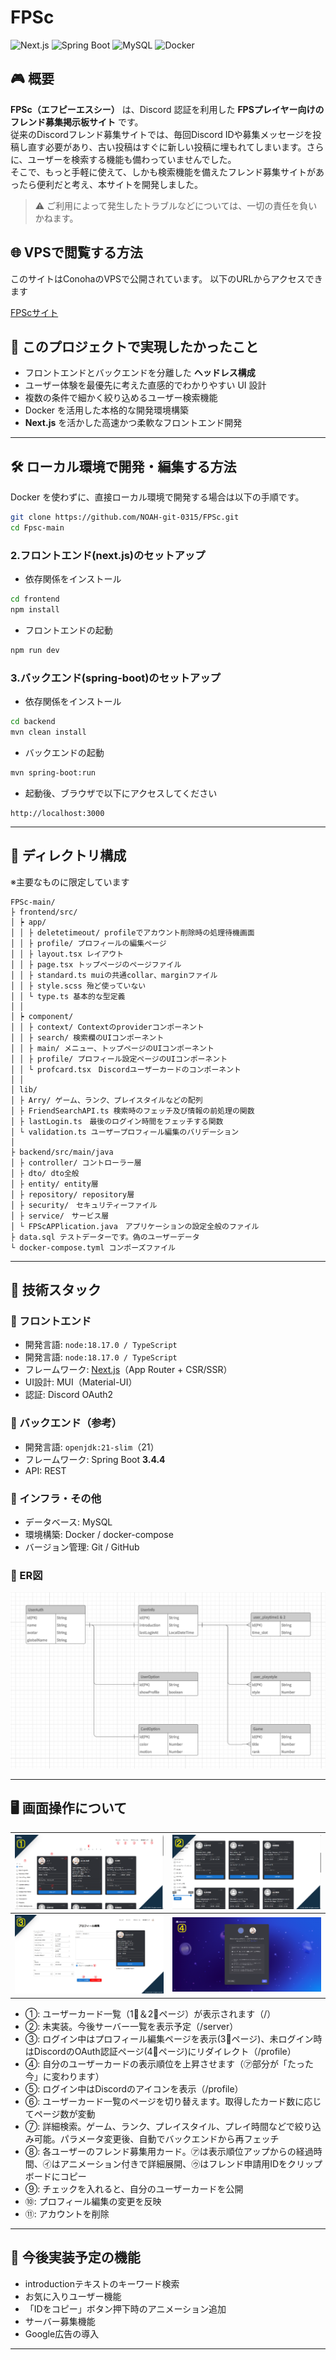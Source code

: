 # FPSc

![Next.js](https://img.shields.io/badge/Framework-Next.js-000?logo=nextdotjs)
![Spring Boot](https://img.shields.io/badge/Backend-SpringBoot-6DB33F?logo=springboot)
![MySQL](https://img.shields.io/badge/Database-MySQL-blue?logo=mysql)
![Docker](https://img.shields.io/badge/DevEnv-Docker-2496ED?logo=docker)

## 🎮 概要

**FPSc（エフピーエスシー）** は、Discord 認証を利用した **FPSプレイヤー向けのフレンド募集掲示板サイト** です。  
従来のDiscordフレンド募集サイトでは、毎回Discord IDや募集メッセージを投稿し直す必要があり、古い投稿はすぐに新しい投稿に埋もれてしまいます。さらに、ユーザーを検索する機能も備わっていませんでした。  
そこで、もっと手軽に使えて、しかも検索機能を備えたフレンド募集サイトがあったら便利だと考え、本サイトを開発しました。

> ⚠️ ご利用によって発生したトラブルなどについては、一切の責任を負いかねます。

## 🌐 VPSで閲覧する方法

このサイトはConohaのVPSで公開されています。
以下のURLからアクセスできます

[FPScサイト](https://fpsc.work/)

## 🌟 このプロジェクトで実現したかったこと

- フロントエンドとバックエンドを分離した **ヘッドレス構成**
- ユーザー体験を最優先に考えた直感的でわかりやすい UI 設計
- 複数の条件で細かく絞り込めるユーザー検索機能
- Docker を活用した本格的な開発環境構築
- **Next.js** を活かした高速かつ柔軟なフロントエンド開発

---

## 🛠 ローカル環境で開発・編集する方法

Docker を使わずに、直接ローカル環境で開発する場合は以下の手順です。

```bash
git clone https://github.com/NOAH-git-0315/FPSc.git
cd Fpsc-main
```

### 2.フロントエンド(next.js)のセットアップ

- 依存関係をインストール

```bash
cd frontend
npm install
```

- フロントエンドの起動

```bash
npm run dev
```

### 3.バックエンド(spring-boot)のセットアップ

- 依存関係をインストール

```bash
cd backend
mvn clean install
```

- バックエンドの起動

```bash
mvn spring-boot:run
```

- 起動後、ブラウザで以下にアクセスしてください

```
http://localhost:3000
```

---

## 📁 ディレクトリ構成

※主要なものに限定しています

```
FPSc-main/
├ frontend/src/
│ ┝ app/
│ │ ├ deletetimeout/ profileでアカウント削除時の処理待機画面
│ │ ├ profile/ プロフィールの編集ページ
│ │ ├ layout.tsx レイアウト
│ │ ├ page.tsx トップページのページファイル
│ │ ├ standard.ts muiの共通collar、marginファイル
│ │ ├ style.scss 殆ど使っていない
│ │ └ type.ts 基本的な型定義
│ │
│ ┝ component/
│ │ ├ context/ Contextのproviderコンポーネント
│ │ ├ search/ 検索欄のUIコンポーネント
│ │ ├ main/ メニュー、トップページのUIコンポーネント
│ │ ├ profile/ プロフィール設定ページのUIコンポーネント
│ │ └ profcard.tsx　Discordユーザーカードのコンポーネント
│ │
│ lib/
│ ├ Arry/ ゲーム、ランク、プレイスタイルなどの配列
│ ├ FriendSearchAPI.ts 検索時のフェッチ及び情報の前処理の関数
│ ├ lastLogin.ts　最後のログイン時間をフェッチする関数
│ └ validation.ts ユーザープロフィール編集のバリデーション
│
├ backend/src/main/java
│ ├ controller/ コントローラー層
│ ├ dto/ dto全般
│ ├ entity/ entity層
│ ├ repository/ repository層
│ ├ security/　セキュリティーファイル
│ ├ service/　サービス層
│ └ FPScAPPlication.java　アプリケーションの設定全般のファイル
├ data.sql テストデーターです。偽のユーザーデータ
└ docker-compose.tyml コンポーズファイル
```

---

## 🚀 技術スタック

### 🔹 フロントエンド

- 開発言語: `node:18.17.0 / TypeScript`
- 開発言語: `node:18.17.0 / TypeScript`
- フレームワーク: [Next.js](https://nextjs.org/)（App Router + CSR/SSR）
- UI設計: MUI（Material-UI）
- 認証: Discord OAuth2

### 🔸 バックエンド（参考）

- 開発言語: `openjdk:21-slim`（21）
- フレームワーク: Spring Boot **3.4.4**
- API: REST

### 🧱 インフラ・その他

- データベース: MySQL
- 環境構築: Docker / docker-compose
- バージョン管理: Git / GitHub

### 🛄 ER図

![ER](./md/ER.png)

---

## 🖥️ 画面操作について

| ![](./md/md1.png) | ![](./md/md2.png) |
| ----------------- | ----------------- |
| ![](./md/md3.png) | ![](./md/md4.png) |

- ①: ユーザーカード一覧（1⃣＆2⃣ページ）が表示されます（/）
- ②: 未実装。今後サーバー一覧を表示予定（/server）
- ③: ログイン中はプロフィール編集ページを表示(3⃣ページ)、未ログイン時はDiscordのOAuth認証ページ(4⃣ページ)にリダイレクト（/profile）
- ④: 自分のユーザーカードの表示順位を上昇させます（㋐部分が「たった今」に変わります）
- ⑤: ログイン中はDiscordのアイコンを表示（/profile）
- ⑥: ユーザーカード一覧のページを切り替えます。取得したカード数に応じてページ数が変動
- ⑦: 詳細検索。ゲーム、ランク、プレイスタイル、プレイ時間などで絞り込み可能。パラメータ変更後、自動でバックエンドから再フェッチ
- ⑧: 各ユーザーのフレンド募集用カード。㋐は表示順位アップからの経過時間、㋑はアニメーション付きで詳細展開、㋒はフレンド申請用IDをクリップボードにコピー
- ⑨: チェックを入れると、自分のユーザーカードを公開
- ⑩: プロフィール編集の変更を反映
- ⑪: アカウントを削除

---

## 🔆 今後実装予定の機能

- introductionテキストのキーワード検索
- お気に入りユーザー機能
- 「IDをコピー」ボタン押下時のアニメーション追加
- サーバー募集機能
- Google広告の導入

---

